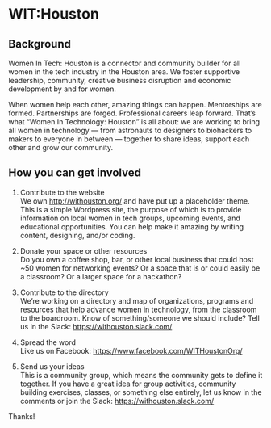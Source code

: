 # WIT:Houston
## Background  

Women In Tech: Houston is a connector and community builder for all women in the tech industry in the Houston area. We foster supportive leadership, community, creative business disruption and economic development by and for women.  

When women help each other, amazing things can happen. Mentorships are formed. Partnerships are forged. Professional careers leap forward. That’s what “Women In Technology: Houston” is all about: we are working to bring all women in technology — from astronauts to designers to biohackers to makers to everyone in between — together to share ideas, support each other and grow our community.  

## How you can get involved 

1. Contribute to the website  
We own http://withouston.org/ and have put up a placeholder theme. This is a simple Wordpress site, the purpose of which is to provide information on local women in tech groups, upcoming events, and educational opportunities. You can help make it amazing by writing content, designing, and/or coding. 

2. Donate your space or other resources  
Do you own a coffee shop, bar, or other local business that could host ~50 women for networking events? Or a space that is or could easily be a classroom? Or a larger space for a hackathon? 

3. Contribute to the directory  
We’re working on a directory and map of organizations, programs and resources that help advance women in technology, from the classroom to the boardroom. Know of something/someone we should include? Tell us in the Slack: https://withouston.slack.com/ 

4. Spread the word  
Like us on Facebook: https://www.facebook.com/WITHoustonOrg/

5. Send us your ideas  
This is a community group, which means the community gets to define it together. If you have a great idea for group activities, community building exercises, classes, or something else entirely, let us know in the comments or join the Slack: https://withouston.slack.com/  

Thanks! 





